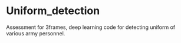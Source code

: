 # Uniform_detection
Assessment for 3frames, deep learning code for detecting uniform of various army personnel.
